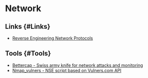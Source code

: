 # Network

## Links {#Links}

* [Reverse Engineering Network Protocols](https://jhalon.github.io/reverse-engineering-protocols/)

## Tools {#Tools}

* [Bettercap - Swiss army knife for network attacks and monitoring](https://github.com/bettercap/bettercap)
* [Nmap_vulners - NSE script based on Vulners.com API](https://github.com/vulnersCom/nmap-vulners)
